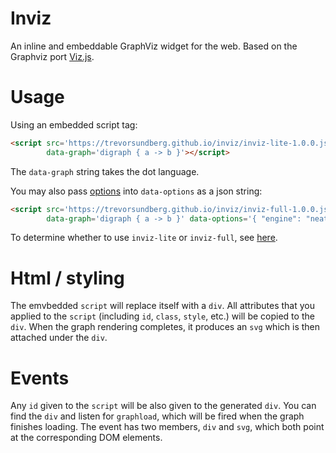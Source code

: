 # Inviz
An inline and embeddable GraphViz widget for the web. Based on the Graphviz port [Viz.js](https://github.com/mdaines/viz.js/).

# Usage
Using an embedded script tag:
```html
<script src='https://trevorsundberg.github.io/inviz/inviz-lite-1.0.0.js'
        data-graph='digraph { a -> b }'></script>
```

The `data-graph` string takes the dot language.

You may also pass [options](https://github.com/mdaines/viz.js/wiki/API#render-options) into `data-options` as a json string:
```html
<script src='https://trevorsundberg.github.io/inviz/inviz-full-1.0.0.js'
        data-graph='digraph { a -> b }' data-options='{ "engine": "neato" }'></script>
```
To determine whether to use `inviz-lite` or `inviz-full`, see [here](https://github.com/mdaines/viz.js/wiki/Usage).

# Html / styling

The emvbedded `script` will replace itself with a `div`. All attributes that you applied to the `script` (including `id`, `class`, `style`, etc.) will be copied to the `div`. When the graph rendering completes, it produces an `svg` which is then attached under the `div`.

# Events

Any `id` given to the `script` will be also given to the generated `div`. You can find the `div` and listen for `graphload`, which will be fired when the graph finishes loading. The event has two members, `div` and `svg`, which both point at the corresponding DOM elements.
